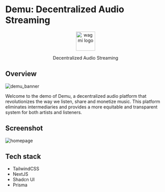 # Demu: Decentralized Audio Streaming



<p align="center">
  <picture>
    <source media="(prefers-color-scheme: dark)" srcset="https://user-images.githubusercontent.com/36173828/216666728-21c30031-d4b0-4cea-b1ed-619b4cf7077d.png">
    <img alt="wagmi logo" src="https://user-images.githubusercontent.com/36173828/216666728-21c30031-d4b0-4cea-b1ed-619b4cf7077d.png" width="auto" height="60">
  </picture>
</p>

<p align="center">
  Decentralized Audio Streaming
<p>

## Overview

![demu_banner](https://user-images.githubusercontent.com/36173828/216666929-0b316e88-54dc-49cd-8bc9-b220375c6159.png)

Welcome to the demo of Demu, a decentralized audio platform that revolutionizes the way we listen, share and monetize music. This platform eliminates intermediaries and provides a more equitable and transparent system for both artists and listeners.

## Screenshot

![homepage](https://user-images.githubusercontent.com/36173828/216667098-01a91e0d-8fbd-401e-8c8d-d3345abff7b8.png)

## Tech stack

- TailwindCSS
- NextJS
- Shadcn UI
- Prisma
